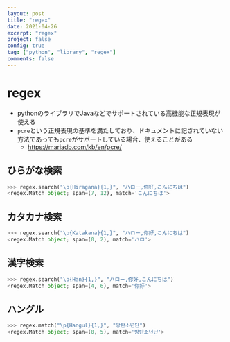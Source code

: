 ```yaml
---
layout: post
title: "regex"
date: 2021-04-26
excerpt: "regex"
project: false
config: true
tag: ["python", "library", "regex"]
comments: false
---
```


# regex
 - pythonのライブラリでJavaなどでサポートされている高機能な正規表現が使える
 - `pcre`という正規表現の基準を満たしており、ドキュメントに記されていない方法であっても`pcre`がサポートしている場合、使えることがある
   - https://mariadb.com/kb/en/pcre/

## ひらがな検索

```python
>>> regex.search("\p{Hiragana}{1,}", "ハロー,你好,こんにちは")
<regex.Match object; span=(7, 12), match='こんにちは'>
```

## カタカナ検索

```python
>>> regex.search("\p{Katakana}{1,}", "ハロー,你好,こんにちは")
<regex.Match object; span=(0, 2), match='ハロ'>
```

## 漢字検索

```python
>>> regex.search("\p{Han}{1,}", "ハロー,你好,こんにちは")
<regex.Match object; span=(4, 6), match='你好'>
```

## ハングル

```python
>>> regex.match("\p{Hangul}{1,}", "방탄소년단")
<regex.Match object; span=(0, 5), match='방탄소년단'>
```
